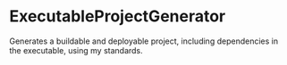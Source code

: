 # ExecutableProjectGenerator
Generates a buildable and deployable project, including dependencies in the executable, using my standards.
